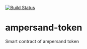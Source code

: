 [![Build Status](https://img.shields.io/github/workflow/status/Lillup/ampersand-token/contract-tests)](https://github.com/Lillup/ampersand-token/actions)

# ampersand-token
Smart contract of ampersand token
